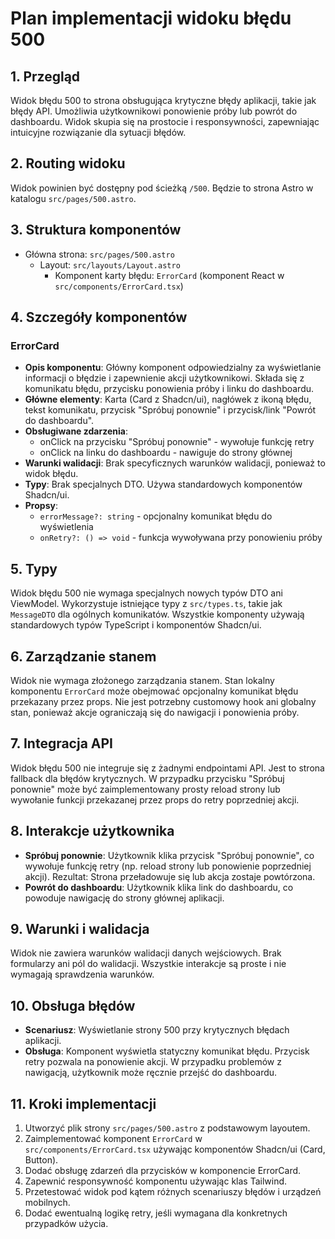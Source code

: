 # Plan implementacji widoku błędu 500

## 1. Przegląd

Widok błędu 500 to strona obsługująca krytyczne błędy aplikacji, takie jak błędy API. Umożliwia użytkownikowi ponowienie próby lub powrót do dashboardu. Widok skupia się na prostocie i responsywności, zapewniając intuicyjne rozwiązanie dla sytuacji błędów.

## 2. Routing widoku

Widok powinien być dostępny pod ścieżką `/500`. Będzie to strona Astro w katalogu `src/pages/500.astro`.

## 3. Struktura komponentów

- Główna strona: `src/pages/500.astro`
  - Layout: `src/layouts/Layout.astro`
    - Komponent karty błędu: `ErrorCard` (komponent React w `src/components/ErrorCard.tsx`)

## 4. Szczegóły komponentów

### ErrorCard

- **Opis komponentu**: Główny komponent odpowiedzialny za wyświetlanie informacji o błędzie i zapewnienie akcji użytkownikowi. Składa się z komunikatu błędu, przycisku ponowienia próby i linku do dashboardu.
- **Główne elementy**: Karta (Card z Shadcn/ui), nagłówek z ikoną błędu, tekst komunikatu, przycisk "Spróbuj ponownie" i przycisk/link "Powrót do dashboardu".
- **Obsługiwane zdarzenia**:
  - onClick na przycisku "Spróbuj ponownie" - wywołuje funkcję retry
  - onClick na linku do dashboardu - nawiguje do strony głównej
- **Warunki walidacji**: Brak specyficznych warunków walidacji, ponieważ to widok błędu.
- **Typy**: Brak specjalnych DTO. Używa standardowych komponentów Shadcn/ui.
- **Propsy**:
  - `errorMessage?: string` - opcjonalny komunikat błędu do wyświetlenia
  - `onRetry?: () => void` - funkcja wywoływana przy ponowieniu próby

## 5. Typy

Widok błędu 500 nie wymaga specjalnych nowych typów DTO ani ViewModel. Wykorzystuje istniejące typy z `src/types.ts`, takie jak `MessageDTO` dla ogólnych komunikatów. Wszystkie komponenty używają standardowych typów TypeScript i komponentów Shadcn/ui.

## 6. Zarządzanie stanem

Widok nie wymaga złożonego zarządzania stanem. Stan lokalny komponentu `ErrorCard` może obejmować opcjonalny komunikat błędu przekazany przez props. Nie jest potrzebny customowy hook ani globalny stan, ponieważ akcje ograniczają się do nawigacji i ponowienia próby.

## 7. Integracja API

Widok błędu 500 nie integruje się z żadnymi endpointami API. Jest to strona fallback dla błędów krytycznych. W przypadku przycisku "Spróbuj ponownie" może być zaimplementowany prosty reload strony lub wywołanie funkcji przekazanej przez props do retry poprzedniej akcji.

## 8. Interakcje użytkownika

- **Spróbuj ponownie**: Użytkownik klika przycisk "Spróbuj ponownie", co wywołuje funkcję retry (np. reload strony lub ponowienie poprzedniej akcji). Rezultat: Strona przeładowuje się lub akcja zostaje powtórzona.
- **Powrót do dashboardu**: Użytkownik klika link do dashboardu, co powoduje nawigację do strony głównej aplikacji.

## 9. Warunki i walidacja

Widok nie zawiera warunków walidacji danych wejściowych. Brak formularzy ani pól do walidacji. Wszystkie interakcje są proste i nie wymagają sprawdzenia warunków.

## 10. Obsługa błędów

- **Scenariusz**: Wyświetlanie strony 500 przy krytycznych błędach aplikacji.
- **Obsługa**: Komponent wyświetla statyczny komunikat błędu. Przycisk retry pozwala na ponowienie akcji. W przypadku problemów z nawigacją, użytkownik może ręcznie przejść do dashboardu.

## 11. Kroki implementacji

1. Utworzyć plik strony `src/pages/500.astro` z podstawowym layoutem.
2. Zaimplementować komponent `ErrorCard` w `src/components/ErrorCard.tsx` używając komponentów Shadcn/ui (Card, Button).
3. Dodać obsługę zdarzeń dla przycisków w komponencie ErrorCard.
4. Zapewnić responsywność komponentu używając klas Tailwind.
5. Przetestować widok pod kątem różnych scenariuszy błędów i urządzeń mobilnych.
6. Dodać ewentualną logikę retry, jeśli wymagana dla konkretnych przypadków użycia.
